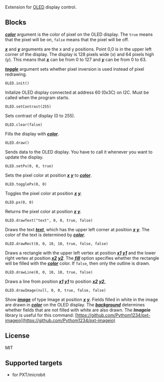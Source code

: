 Extension for [OLED](https://www.elecfreaks.com/learn-en/microbitOctopus/output/octopus_ef03155.html) display control.

## Blocks
<ins>***color***</ins> argument is the color of pixel on the OLED display. The `true` means that the pixel will be on, `false` means that the pixel will be off.

<ins>***x***</ins> and <ins>***y***</ins> arguments are the x and y positions. Point 0,0 is in the upper left corner of the display. The display is 128 pixels wide (x) and 64 pixels high (y). This means that <ins>***x***</ins> can be from 0 to 127 and <ins>***y***</ins> can be from 0 to 63.

<ins>***toggle***</ins> argument sets whether pixel inversion is used instead of pixel redrawing.


```block
OLED.init()
```
Initalize OLED display connected at address 60 (0x3C) on I2C. Must be called when the program starts.


```block
OLED.setContrast(255)
```
Sets contrast of display (0 to 255).


```block
OLED.clear(false)
```
Fills the display with <ins>***color***</ins>.


```block
OLED.draw()
```
Sends data to the OLED display. You have to call it whenever you want to update the display.


```block
OLED.setPx(0, 0, true)
```
Sets the pixel color at position <ins>***x***</ins> <ins>***y***</ins> to <ins>***color***</ins>.


```block
OLED.togglePx(0, 0)
```
Toggles the pixel color at position <ins>***x***</ins> <ins>***y***</ins>.


```block
OLED.px(0, 0)
```
Returns the pixel color at position <ins>***x***</ins> <ins>***y***</ins>.


```block
OLED.drawText("text", 0, 0, true, false)
```
Draws the text <ins>***text***</ins>, which has the upper left corner at position <ins>***x***</ins> <ins>***y***</ins>. The color of the text is determined by <ins>***color***</ins>.


```block
OLED.drawRect(0, 0, 10, 10, true, false, false)
```
Draws a rectangle with the upper left vertex at position <ins>***x1***</ins> <ins>***y1***</ins> and the lower right vertex at position <ins>***x2***</ins> <ins>***y2***</ins>. The <ins>***fill***</ins> option specifies whether the rectangle will be filled with the <ins>***color***</ins> color. If `false`, then only the outline is drawn.


```block
OLED.drawLine(0, 0, 10, 10, true, false)
```
Draws a line from position <ins>***x1***</ins> <ins>***y1***</ins> to position <ins>***x2***</ins> <ins>***y2***.


```block
OLED.drawImage(null, 0, 0, true, false, false)
```
Show <ins>***image***</ins> of type Image at position <ins>***x***</ins> <ins>***y***</ins>. Fields filled in white in the image are drawn in <ins>***color***</ins> on the OLED display. The <ins>***background***</ins> determines whether fields that are not filled with white are also drawn. The **_Imageio_** library is useful for this command: [https://github.com/Pythom1234/pxt-imageio](https://github.com/Pythom1234/pxt-imageio)

## License
MIT

## Supported targets
* for PXT/microbit
